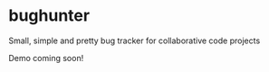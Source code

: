 # bughunter
Small, simple and pretty bug tracker for collaborative code projects

Demo coming soon!
